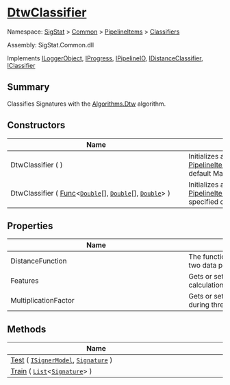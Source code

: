 # [DtwClassifier](./DtwClassifier.md)

Namespace: [SigStat]() > [Common](./../../README.md) > [PipelineItems]() > [Classifiers](./README.md)

Assembly: SigStat.Common.dll

Implements [ILoggerObject](./../../ILoggerObject.md), [IProgress](./../../Helpers/IProgress.md), [IPipelineIO](./../../Pipeline/IPipelineIO.md), [IDistanceClassifier](./../../Pipeline/IDistanceClassifier.md), [IClassifier](./../../Pipeline/IClassifier.md)

## Summary
Classifies Signatures with the [Algorithms.Dtw](https://github.com/hargitomi97/sigstat/blob/master/docs/md/SigStat/Common/Algorithms/Dtw.md) algorithm.

## Constructors

| Name | Summary | 
| --- | --- | 
| DtwClassifier (  )<div style="width: 400px">| Initializes a new instance of the [PipelineItems.Classifiers.DtwClassifier](https://github.com/hargitomi97/sigstat/blob/master/docs/md/SigStat/Common/PipelineItems/Classifiers/DtwClassifier.md) class with the default Manhattan distance method.<div style="width: 400px">| <br>
| DtwClassifier ( [Func](https://docs.microsoft.com/en-us/dotnet/api/System.Func-3)\<[`Double`](https://docs.microsoft.com/en-us/dotnet/api/System.Double)[], [`Double`](https://docs.microsoft.com/en-us/dotnet/api/System.Double)[], [`Double`](https://docs.microsoft.com/en-us/dotnet/api/System.Double)> )<div style="width: 400px">| Initializes a new instance of the [PipelineItems.Classifiers.DtwClassifier](https://github.com/hargitomi97/sigstat/blob/master/docs/md/SigStat/Common/PipelineItems/Classifiers/DtwClassifier.md) class with a specified distance method.<div style="width: 400px">| <br>


## Properties

| Name | Summary | 
| --- | --- | 
| DistanceFunction<div style="width: 400px">| The function used to calculate the distance between two data points during DTW calculation<div style="width: 400px">| <br>
| Features<div style="width: 400px">| Gets or sets the features to consider during distance calculation<div style="width: 400px">| <br>
| MultiplicationFactor<div style="width: 400px">| Gets or sets the multiplication factor to be used during threshold calculation<div style="width: 400px">| <br>


## Methods

| Name | Summary | 
| --- | --- | 
| [Test](./Methods/DtwClassifier-100663857.md) ( [`ISignerModel`](./../../Pipeline/ISignerModel.md), [`Signature`](./../../Signature.md) )<div style="width: 400px">| <div style="width: 400px">| <br>
| [Train](./Methods/DtwClassifier-100663856.md) ( [`List`](https://docs.microsoft.com/en-us/dotnet/api/System.Collections.Generic.List-1)\<[`Signature`](./../../Signature.md)> )<div style="width: 400px">| <div style="width: 400px">| <br>


